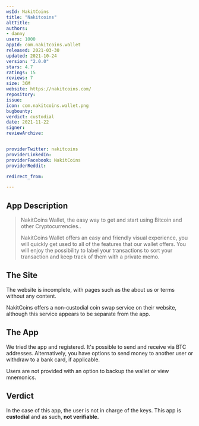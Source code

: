 ```yaml
---
wsId: NakitCoins
title: "Nakitcoins"
altTitle: 
authors:
- danny
users: 1000
appId: com.nakitcoins.wallet
released: 2021-03-30
updated: 2021-10-24
version: "2.0.0"
stars: 4.7
ratings: 15
reviews: 7
size: 36M
website: https://nakitcoins.com/
repository: 
issue: 
icon: com.nakitcoins.wallet.png
bugbounty: 
verdict: custodial
date: 2021-11-22
signer: 
reviewArchive:


providerTwitter: nakitcoins
providerLinkedIn: 
providerFacebook: NakitCoins
providerReddit: 

redirect_from:

---
```



## App Description

> NakitCoins Wallet, the easy way to get and start using Bitcoin and other Cryptocurrencies..
>
> NakitCoins Wallet offers an easy and friendly visual experience, you will quickly get used to all of the features that our wallet offers. You will enjoy the possibility to label your transactions to sort your transaction and keep track of them with a private memo.

## The Site

The website is incomplete, with pages such as the about us or terms without any content.

NakitCoins offers a non-custodial coin swap service on their website, although this service appears to be separate from the app.

## The App

We tried the app and registered. It's possible to send and receive via BTC addresses. Alternatively, you have options to send money to another user or withdraw to a bank card, if applicable.

Users are not provided with an option to backup the wallet or view mnemonics.

## Verdict

In the case of this app, the user is not in charge of the keys. This app is **custodial** and as such, **not verifiable.**